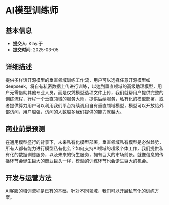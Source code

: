 # AI模型训练师

## 基本信息
- **提交人**: Klay.于
- **提交时间**: 2025-03-05

## 详细描述
提供多样话开源模型的垂直领域训练工作流，用户可以选择任意开源模型如deepseek，将自有私密数据上传进行训练，以达到垂直领域的高级助理模型，用户无需借助其他专业人员，而是仅凭模型选项文件上传，我们就帮用户提供完整的训练流程，行程一个垂直领域的服务大师，提供后续服务，私有化的模型部署，或者提供算力用户可以利用我们平台持续调用自有垂直领域模型，模型可以开放给外部访问，用户越强，访问的人数越多我们提供的能力就越大。

## 商业前景预测
在通用模型盛行的背景下，未来私有化模型部署，垂直领域私有模型是必然趋势，所有人都有能力进行模型私有化么？如何支持AI领域的超级个体工作，我们提供私有化的数据训练服务，以及未来的衍生服务，拥有巨大的市场前景。就像信息的传播环节会诞生巨大的商业巨头一样，模型的训练环节也会诞生巨大的机会。

## 开发与运营方法
AI客服的培训流程是已有的基础，针对不同领域，我们可以开展私有化的训练方案。

